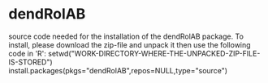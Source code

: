 # dendRolAB
source code needed for the installation of the dendRolAB package.
To install, please download the zip-file and unpack it then use the following code in 'R':
setwd("WORK-DIRECTORY-WHERE-THE-UNPACKED-ZIP-FILE-IS-STORED")
install.packages(pkgs="dendRolAB",repos=NULL,type="source")
